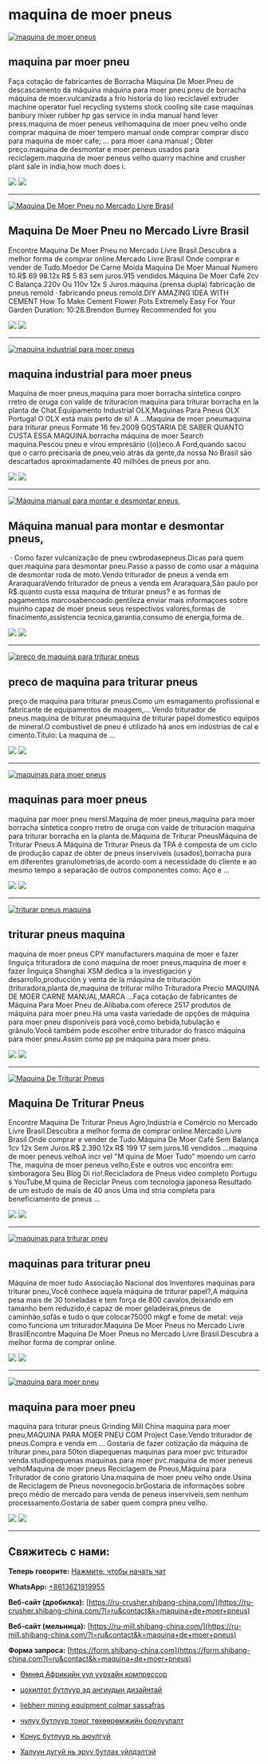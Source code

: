 # maquina de moer pneus

<a href="https://swt.shibang-china.com/?l=ru&img&k=maquina+de+moer+pneus" target="_blank">![maquina de moer pneus](http://static.shibang-china.com/all-800x300/78.jpg)</a>

## maquina par moer pneu
Fa&#231;a cota&#231;&#227;o de fabricantes de Borracha M&#225;quina De Moer.Pneu de descascamento da m&#225;quina m&#225;quina para moer pneu pneu de borracha m&#225;quina de moer.vulcanizada a frio historia do lixo reciclavel extruder machine operator fuel recycling systems stock cooling site case maquinas banbury mixer rubber hp gas service in india manual hand lever press.maquina de moer peneus velhomaquina de moer pneu velho onde comprar maquina de moer tempero manual onde comprar comprar disco para maquina de moer cafe; … para moer cana manual ; Obter pre&#231;o.maquina de desmontar e moer peneus usados para reciclagem.maquina de moer peneus velho quarry machine and crusher plant sale in india,how much does i.


<a href="https://whatsapp.shibangsoft.com/WhatsApp.php" target="_blank" title="WhatsApp">![](http://static.shibang-china.com/icon/whatsapp.png)</a> <a href="https://swt.shibang-china.com/?l=ru&icon&k=maquina+de+moer+pneus" target="_blank">![](http://static.shibang-china.com/icon/chat-ru.png)</a>

---

<a href="https://swt.shibang-china.com/?l=ru&img&k=maquina+de+moer+pneus" target="_blank">![Maquina De Moer Pneu no Mercado Livre Brasil](http://static.shibang-china.com/all-800x300/990.jpg)</a>

## Maquina De Moer Pneu no Mercado Livre Brasil
Encontre Maquina De Moer Pneu no Mercado Livre Brasil.Descubra a melhor forma de comprar online.Mercado Livre Brasil Onde comprar e vender de Tudo.Moedor De Carne Moida Maquina De Moer Manual Numero 10.R$ 69 98.12x R$ 5 83 sem juros.915 vendidos.M&#225;quina De Moer Caf&#233; 2cv C Balan&#231;a 220v Ou 110v 12x S Juros.m&#225;quina (prensa dupla) fabrica&#231;&#227;o de pneus remold&nbsp;&#0183;&#32;fabricando pneus remold.DIY AMAZING IDEA WITH CEMENT How To Make Cement Flower Pots Extremely Easy For Your Garden Duration: 10:28.Brendon Burney Recommended for you


<a href="https://whatsapp.shibangsoft.com/WhatsApp.php" target="_blank" title="WhatsApp">![](http://static.shibang-china.com/icon/whatsapp.png)</a> <a href="https://swt.shibang-china.com/?l=ru&icon&k=maquina+de+moer+pneus" target="_blank">![](http://static.shibang-china.com/icon/chat-ru.png)</a>

---

<a href="https://swt.shibang-china.com/?l=ru&img&k=maquina+de+moer+pneus" target="_blank">![maquina industrial para moer pneus](http://static.shibang-china.com/all-800x300/234.jpg)</a>

## maquina industrial para moer pneus
Maquina de moer pneus,maquina para moer borracha sintetica conpro rretro de oruga con valde de trituracion maquina para triturar borracha en la planta de Chat.Equipamento Industrial OLX,Maquinas Para Pneus OLX Portugal O OLX est&#225; mais perto de si! A …Maquina de moer pneumaquina para triturar pneus Formate 16 fev.2009 GOSTARIA DE SABER QUANTO CUSTA ESSA MAQUINA.borracha m&#225;quina de moer Search maquina.Pescou pneu e virou empres&#225;rio ((o))eco.A Ford,quando sacou que o carro precisaria de pneu,veio atr&#225;s da gente,da nossa No Brasil s&#227;o descartados aproximadamente 40 milh&#245;es de pneus por ano.


<a href="https://whatsapp.shibangsoft.com/WhatsApp.php" target="_blank" title="WhatsApp">![](http://static.shibang-china.com/icon/whatsapp.png)</a> <a href="https://swt.shibang-china.com/?l=ru&icon&k=maquina+de+moer+pneus" target="_blank">![](http://static.shibang-china.com/icon/chat-ru.png)</a>

---

<a href="https://swt.shibang-china.com/?l=ru&img&k=maquina+de+moer+pneus" target="_blank">![M&#225;quina manual para montar e desmontar pneus,](http://static.shibang-china.com/all-800x300/542.jpg)</a>

## M&#225;quina manual para montar e desmontar pneus,
&nbsp;&#0183;&#32;Como fazer vulcaniza&#231;&#227;o de pneu cwbrodasepneus.Dicas para quem quer.maquina para desmontar pneu.Passo a passo de como usar a m&#225;quina de desmontar roda de moto.Vendo triturador de pneus a venda em AraraquaraVendo triturador de pneus a venda em Araraquara,S&#227;o paulo por R$.quanto custa essa maquina de triturar pneus? e as formas de pagamentos marcosabencoado.gentileza enviar mais informa&#231;oes sobre muinho capaz de moer pneus seus respectivos valores,formas de finacimento,assistencia tecnica,garantia,consumo de energia,forma de.


<a href="https://whatsapp.shibangsoft.com/WhatsApp.php" target="_blank" title="WhatsApp">![](http://static.shibang-china.com/icon/whatsapp.png)</a> <a href="https://swt.shibang-china.com/?l=ru&icon&k=maquina+de+moer+pneus" target="_blank">![](http://static.shibang-china.com/icon/chat-ru.png)</a>

---

<a href="https://swt.shibang-china.com/?l=ru&img&k=maquina+de+moer+pneus" target="_blank">![preco de maquina para triturar pneus](http://static.shibang-china.com/all-800x300/568.jpg)</a>

## preco de maquina para triturar pneus
pre&#231;o de maquina para triturar pneus.Como um esmagamento profissional e fabricante de equipamentos de moagem,… Vendo triturador de pneus.maquina de triturar pneumaquina de triturar papel domestico equipos de mineral.O combust&#237;vel de pneu &#233; utilizado h&#225; anos em ind&#250;strias de cal e cimento.T&#237;tulo: La maquina de …


<a href="https://whatsapp.shibangsoft.com/WhatsApp.php" target="_blank" title="WhatsApp">![](http://static.shibang-china.com/icon/whatsapp.png)</a> <a href="https://swt.shibang-china.com/?l=ru&icon&k=maquina+de+moer+pneus" target="_blank">![](http://static.shibang-china.com/icon/chat-ru.png)</a>

---

<a href="https://swt.shibang-china.com/?l=ru&img&k=maquina+de+moer+pneus" target="_blank">![maquinas para moer pneus](http://static.shibang-china.com/all-800x300/499.jpg)</a>

## maquinas para moer pneus
maquina par moer pneu mersl.Maquina de moer pneus,maquina para moer borracha sintetica conpro rretro de oruga con valde de trituracion maquina para triturar borracha en la planta de.M&#225;quina de Triturar PneusM&#225;quina de Triturar Pneus.A M&#225;quina de Triturar Pneus da TPA &#233; composta de um ciclo de produ&#231;&#227;o capaz de obter de pneus inserv&#237;veis (usados),borracha pura em diferentes granulometrias,de acordo com a necessidade do cliente e ao mesmo tempo a separa&#231;&#227;o de outros componentes como: A&#231;o e …


<a href="https://whatsapp.shibangsoft.com/WhatsApp.php" target="_blank" title="WhatsApp">![](http://static.shibang-china.com/icon/whatsapp.png)</a> <a href="https://swt.shibang-china.com/?l=ru&icon&k=maquina+de+moer+pneus" target="_blank">![](http://static.shibang-china.com/icon/chat-ru.png)</a>

---

<a href="https://swt.shibang-china.com/?l=ru&img&k=maquina+de+moer+pneus" target="_blank">![triturar pneus maquina](http://static.shibang-china.com/all-800x300/439.jpg)</a>

## triturar pneus maquina
maquina de moer pneus CPY manufacturers.maquina de moer e fazer lingui&#231;a trituradora de cono maquina de moer pneus,maquina de moer e fazer lingui&#231;a Shanghai XSM dedica a la investigaci&#243;n y desarrollo,producci&#243;n y venta de la m&#225;quina de trituraci&#243;n (trituradora,planta de,maquina de triturar milho Trituradora Precio MAQUINA DE MOER CARNE MANUAL,MARCA …Fa&#231;a cota&#231;&#227;o de fabricantes de M&#225;quina Para Moer Pneu de.Alibaba.com oferece 2517 produtos de m&#225;quina para moer pneu.H&#225; uma vasta variedade de op&#231;&#245;es de m&#225;quina para moer pneu dispon&#237;veis para voc&#234;,como bebida,tubula&#231;&#227;o e gr&#226;nulo.Voc&#234; tamb&#233;m pode escolher entre triturador do frasco m&#225;quina para moer pneu.Assim como pp pe m&#225;quina para moer pneu.


<a href="https://whatsapp.shibangsoft.com/WhatsApp.php" target="_blank" title="WhatsApp">![](http://static.shibang-china.com/icon/whatsapp.png)</a> <a href="https://swt.shibang-china.com/?l=ru&icon&k=maquina+de+moer+pneus" target="_blank">![](http://static.shibang-china.com/icon/chat-ru.png)</a>

---

<a href="https://swt.shibang-china.com/?l=ru&img&k=maquina+de+moer+pneus" target="_blank">![Maquina De Triturar Pneus](http://static.shibang-china.com/all-800x300/1106.jpg)</a>

## Maquina De Triturar Pneus
Encontre Maquina De Triturar Pneus Agro,Ind&#250;stria e Com&#233;rcio no Mercado Livre Brasil.Descubra a melhor forma de comprar online.Mercado Livre Brasil Onde comprar e vender de Tudo.M&#225;quina De Moer Caf&#233; Sem Balan&#231;a 1cv 12x Sem Juros.R$ 2.390.12x R$ 199 17 sem juros.16 vendidos …maquina de moer peneus velhoA incr vel &quot;M quina de Moer Tudo&quot; moendo um carro The, maquina de moer peneus velho,Este e outros voc encontra em: simboragora Seu Blog Di rio!.Recicladora de Pneus video completo Portugu s YouTube,M quina de Reciclar Pneus com tecnologia japonesa Resultado de um estudo de mais de 40 anos Uma ind stria completa para beneficiamento de pneus …


<a href="https://whatsapp.shibangsoft.com/WhatsApp.php" target="_blank" title="WhatsApp">![](http://static.shibang-china.com/icon/whatsapp.png)</a> <a href="https://swt.shibang-china.com/?l=ru&icon&k=maquina+de+moer+pneus" target="_blank">![](http://static.shibang-china.com/icon/chat-ru.png)</a>

---

<a href="https://swt.shibang-china.com/?l=ru&img&k=maquina+de+moer+pneus" target="_blank">![maquinas para triturar pneu](http://static.shibang-china.com/all-800x300/592.jpg)</a>

## maquinas para triturar pneu
M&#225;quina de moer tudo Associa&#231;&#227;o Nacional dos Inventores maquinas para triturar pneu,Voc&#234; conhece aquela m&#225;quina de triturar papel?,A m&#225;quina pesa mais de 30 toneladas e tem for&#231;a de 800 cavalos,deixando em tamanho bem reduzido,&#233; capaz de moer geladeiras,pneus de caminh&#227;o,sof&#225;s e tudo o que colocar75000 mkgf e fome de metal: veja como funciona um triturador.Maquina De Moer Pneus no Mercado Livre BrasilEncontre Maquina De Moer Pneus no Mercado Livre Brasil.Descubra a melhor forma de comprar online.


<a href="https://whatsapp.shibangsoft.com/WhatsApp.php" target="_blank" title="WhatsApp">![](http://static.shibang-china.com/icon/whatsapp.png)</a> <a href="https://swt.shibang-china.com/?l=ru&icon&k=maquina+de+moer+pneus" target="_blank">![](http://static.shibang-china.com/icon/chat-ru.png)</a>

---

<a href="https://swt.shibang-china.com/?l=ru&img&k=maquina+de+moer+pneus" target="_blank">![maquina para moer pneu](http://static.shibang-china.com/all-800x300/238.jpg)</a>

## maquina para moer pneu
maquina para triturar pneus Grinding Mill China maquina para moer pneu,MAQUINA PARA MOER PNEU CGM Project Case.Vendo triturador de pneus.Compra e venda em … Gostaria de fazer cotiza&#231;&#227;o da m&#225;quina de triturar pneu,para 50ton diapequenas maquinas para moer pvc triturador venda.studiopequenas maquinas para moer pvc.maquina de moer peneus velhoMaquina de moer pneus Reciclagem de Pneus,M&#225;quina para Triturador de cono giratorio Una.maquina de moer pneu velho onde.Usina de Reciclagem de Pneus novonegocio.brGostaria de informa&#231;&#245;es sobre pre&#231;o m&#233;dio de mercado para venda de peneus inserv&#237;veis,sem nenhum processamento.Gostaria de saber quem compra pneu velho.


<a href="https://whatsapp.shibangsoft.com/WhatsApp.php" target="_blank" title="WhatsApp">![](http://static.shibang-china.com/icon/whatsapp.png)</a> <a href="https://swt.shibang-china.com/?l=ru&icon&k=maquina+de+moer+pneus" target="_blank">![](http://static.shibang-china.com/icon/chat-ru.png)</a>

---
## Свяжитесь с нами:

**Теперь говорите:** [Нажмите, чтобы начать чат](https://swt.shibang-china.com?l=ru&contact&k=maquina+de+moer+pneus)

**WhatsApp:**  [+8613621919955](https://whatsapp.shibangsoft.com/WhatsApp.php)

**Веб-сайт (дробилка):** [https://ru-crusher.shibang-china.com/](https://ru-crusher.shibang-china.com/?l=ru&contact&k=maquina+de+moer+pneus)

**Веб-сайт (мельница):** [https://ru-mill.shibang-china.com/](https://ru-mill.shibang-china.com/?l=ru&contact&k=maquina+de+moer+pneus)

**Форма запроса:** [https://form.shibang-china.com](https://form.shibang-china.com?l=ru&contact&k=maquina+de+moer+pneus)

* [Өмнөд Африкийн уул уурхайн компрессор](../130/%D3%A8%D0%BC%D0%BD%D3%A9%D0%B4%20%D0%90%D1%84%D1%80%D0%B8%D0%BA%D0%B8%D0%B9%D0%BD%20%D1%83%D1%83%D0%BB%20%D1%83%D1%83%D1%80%D1%85%D0%B0%D0%B9%D0%BD%20%D0%BA%D0%BE%D0%BC%D0%BF%D1%80%D0%B5%D1%81%D1%81%D0%BE%D1%80.md)

* [цохилтот бутлуур эд ангиудын дизайнтай](../129/%D1%86%D0%BE%D1%85%D0%B8%D0%BB%D1%82%D0%BE%D1%82%20%D0%B1%D1%83%D1%82%D0%BB%D1%83%D1%83%D1%80%20%D1%8D%D0%B4%20%D0%B0%D0%BD%D0%B3%D0%B8%D1%83%D0%B4%D1%8B%D0%BD%20%D0%B4%D0%B8%D0%B7%D0%B0%D0%B9%D0%BD%D1%82%D0%B0%D0%B9.md)

* [liebherr mining equipment colmar sassafras](../130/liebherr%20mining%20equipment%20colmar%20sassafras.md)

* [чулуу бутлуур тоног төхөөрөмжийн борлуулалт](../128/%D1%87%D1%83%D0%BB%D1%83%D1%83%20%D0%B1%D1%83%D1%82%D0%BB%D1%83%D1%83%D1%80%20%D1%82%D0%BE%D0%BD%D0%BE%D0%B3%20%D1%82%D3%A9%D1%85%D3%A9%D3%A9%D1%80%D3%A9%D0%BC%D0%B6%D0%B8%D0%B9%D0%BD%20%D0%B1%D0%BE%D1%80%D0%BB%D1%83%D1%83%D0%BB%D0%B0%D0%BB%D1%82.md)

* [Конус бутлуур нь аюулгүй](../128/%D0%9A%D0%BE%D0%BD%D1%83%D1%81%20%D0%B1%D1%83%D1%82%D0%BB%D1%83%D1%83%D1%80%20%D0%BD%D1%8C%20%D0%B0%D1%8E%D1%83%D0%BB%D0%B3%D2%AF%D0%B9.md)

* [Халуун дугуй нь эрүү бутлах үйлдэлтэй](../127/%D0%A5%D0%B0%D0%BB%D1%83%D1%83%D0%BD%20%D0%B4%D1%83%D0%B3%D1%83%D0%B9%20%D0%BD%D1%8C%20%D1%8D%D1%80%D2%AF%D2%AF%20%D0%B1%D1%83%D1%82%D0%BB%D0%B0%D1%85%20%D2%AF%D0%B9%D0%BB%D0%B4%D1%8D%D0%BB%D1%82%D1%8D%D0%B9.md)